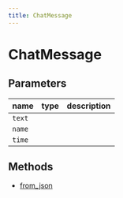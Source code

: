 ```yaml
---
title: ChatMessage
---
```


# ChatMessage

## Parameters

| name | type | description |
| ---- | ---- | ----------- |
| `text` |      |             |
| `name` |      |             |
| `time` |      |             |

## Methods

- [from_json](#from-json)
